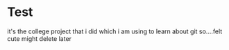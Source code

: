 # Test
it's the college project that i did which i am using to learn about git so....felt cute might delete later
